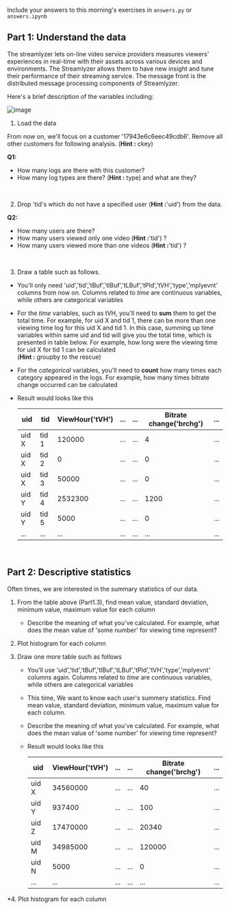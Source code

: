 Include your answers to this morning's exercises in `answers.py` or `answers.ipynb`

## Part 1: Understand the data

The streamlyzer lets on-line video service providers measures viewers' experiences in real-time with their assets across various devices and environments. The Streamlyzer allows them to have new insight and tune their performance of their streaming service. The message front is the
distributed message processing components of Streamlyzer.

Here's a brief description of the variables including:

   ![image](images/resid_plot.png)
<br>

1. Load the data

  From now on, we'll focus on a customer '17943e6c6eec49cdb6'. Remove all other customers for following analysis. (__Hint :__ ckey)

  **Q1:**
  - How many logs are there with this customer?
  - How many log types are there? (__Hint :__ type) and what are they?

  <br>

2. Drop 'tid's which do not have a specified user (__Hint :__'uid') from the data.

  **Q2:**
  - How many users are there?
  - How many users viewed only one video (__Hint :__'tid') ?
  - How many users viewed more than one videos (__Hint :__'tid') ?

  <br>

3. Draw a table such as follows.
  - You'll only need 'uid','tid','tBuf','tIBuf','tLBuf','tPld','tVH','type','mplyevnt' columns from now on. Columns related to *time* are continuous variables, while others are categorical variables

  - For the *time* variables, such as tVH, you'll need to **sum** them to get the total time. For example, for uid X and tid 1, there can be more than one viewing time log for this uid X and tid 1. In this case, summing up time variables within same uid and tid will give you the total time, which is presented in table below. For example, how long were the viewing time for uid X for tid 1 can be calculated
  <br>(__Hint :__ groupby to the rescue)

  - For the *categorical* variables, you'll need to **count** how many times each category appeared in the logs. For example, how many times bitrate change occurred can be calculated

  - Result would looks like this


      | uid   | tid   | ViewHour('tVH') | ... | ... | Bitrate change('brchg') | ... |
      |-------|-------|-----------------|-----|-----|-------------------------|-----|
      | uid X | tid 1 | 120000          | ... | ... | 4                       | ... |
      | uid X | tid 2 | 0               | ... | ... | 0                       | ... |
      | uid X | tid 3 | 50000           | ... | ... | 0                       | ... |
      | uid Y | tid 4 | 2532300         | ... | ... | 1200                    | ... |
      | uid Y | tid 5 | 5000            | ... | ... | 0                       | ... |
      | ...   | ...   | ...             | ... | ... | ...                     | ... |


<br>

## Part 2: Descriptive statistics

Often times, we are interested in the summary statistics of our data.

1. From the table above (Part1.3), find mean value, standard deviation, minimum value, maximum value for each column
    - Describe the meaning of what you've calculated. For example, what does the mean value of 'some number' for viewing time represent?

2. Plot histogram for each column

3. Draw one more table such as follows
    - You'll use 'uid','tid','tBuf','tIBuf','tLBuf','tPld','tVH','type','mplyevnt' columns again. Columns related to *time* are continuous variables, while others are categorical variables

    - This time, We want to know each user's summery statistics. Find mean value, standard deviation, minimum value, maximum value for each column.

    - Describe the meaning of what you've calculated. For example, what does the mean value of 'some number' for viewing time represent?

    - Result would looks like this


        | uid   | ViewHour('tVH') | ... | ... | Bitrate change('brchg') | ... |
        |-------|-----------------|-----|-----|-------------------------|-----|
        | uid X | 34560000        | ... | ... | 40                      | ... |
        | uid Y | 937400          | ... | ... | 100                     | ... |
        | uid Z | 17470000        | ... | ... | 20340                   | ... |
        | uid M | 34985000        | ... | ... | 120000                  | ... |
        | uid N | 5000            | ... | ... | 0                       | ... |
        | ...   | ...             | ... | ... | ...                     | ... |

*4. Plot histogram for each column
